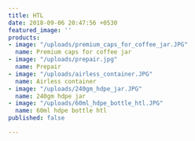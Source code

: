 ```yaml
---
title: HTL
date: 2018-09-06 20:47:56 +0530
featured_image: ''
products:
- image: "/uploads/premium_caps_for_coffee_jar.JPG"
  name: Premium caps for coffee jar
- image: "/uploads/prepair.jpg"
  name: Prepair
- image: "/uploads/airless_container.JPG"
  name: Airless container
- image: "/uploads/240gm_hdpe_jar.JPG"
  name: 240gm hdpe jar
- image: "/uploads/60ml_hdpe_bottle_htl.JPG"
  name: 60ml hdpe bottle htl
published: false

---
```

